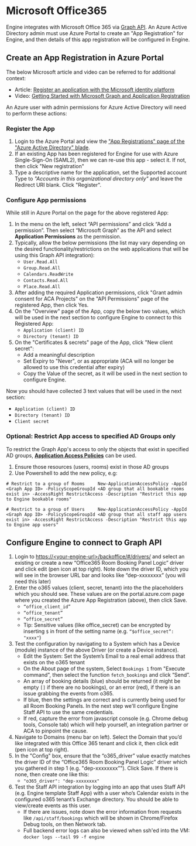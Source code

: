 # Microsoft Office365

Engine integrates with Microsoft Office 365 via [Graph API](https://docs.microsoft.com/en-us/graph/overview). An Azure Active Directory admin must use Azure Portal to create an "App Registration" for Engine, and then details of this app registration will be configured in Engine.

## Create an App Registration in Azure Portal

The below Microsoft article and video can be referred to for additional context:

* Article: [Register an application with the Microsoft identity platform](https://docs.microsoft.com/en-us/azure/active-directory/develop/quickstart-register-app)
* Video: [Getting Started with Microsoft Graph and Application Registration](https://www.youtube.com/watch?v=93j0MmRruFo)

An Azure user with admin permissions for Azure Active Directory will need to perform these actions:

### Register the App

1. Login to the Azure Portal and view the ["App Registrations" page of the "Azure Active Directory" blade](https://portal.azure.com/#blade/Microsoft_AAD_IAM/ActiveDirectoryMenuBlade/RegisteredApps).
2. If an existing App has been registered for Engine for use with Azure Single-Sign-On \(SAML2\), then we can re-use this app - select it. If not, then click "New registration"
3. Type a descriptive name for the application, set the Supported account Type to _"Accounts in this organizational directory only"_ and leave the Redirect URI blank. Click "Register".

### Configure App permissions

While still in Azure Portal on the page for the above registered App:

1. In the menu on the left, select “API permissions” and click “Add a permission”. Then select “Microsoft Graph” as the API and select **Application Permissions** as the permission.
2. Typically, allow the below permissions \(the list may vary depending on the desired functionality/restrictions on the web applications that will be using this Graph API integration\):
   * `User.Read.All`
   * `Group.Read.All`
   * `Calendars.ReadWrite`
   * `Contacts.Read.All`
   * `Place.Read.All`
3. After adding the required Application permissions, click "Grant admin consent for ACA Projects" on the "API Permissions" page of the registered App, then click Yes.
4. On the "Overview" page of the App, copy the below two values, which will be used in the next section to configure Engine to connect to this Registered App:
   * `Application (client) ID`
   * `Directory (tenant) ID`
5. On the "Certificates & secrets" page of the App, click "New client secret":
   * Add a meaningful description
   * Set Expiry to "Never", or as appropriate \(ACA will no longer be allowed to use this credential after expiry\)
   * Copy the Value of the secret, as it will be used in the next section to configure Engine.

Now you should have collected 3 text values that will be used in the next section:

* `Application (client) ID`
* `Directory (tenant) ID`
* `Client secret`

### Optional: Restrict App access to specified AD Groups only

To restrict the Graph App's access to only the objects that exist in specified AD groups, [**Application Access Policies**](https://docs.microsoft.com/en-us/powershell/module/exchange/organization/new-applicationaccesspolicy?view=exchange-ps) can be used.

1. Ensure those resources \(users, rooms\) exist in those AD groups 
2. Use Powershell to add the new policy, e.g:

`# Restrict to a group of Rooms    
New-ApplicationAccessPolicy -AppId <Graph App ID> -PolicyScopeGroupId <AD group that all bookable rooms exist in> -AccessRight RestrictAccess -Description "Restrict this app to Engine bookable rooms"`

`# Restrict to a group of Users    
New-ApplicationAccessPolicy -AppId <Graph App ID> -PolicyScopeGroupId <AD group that all staff app users exist in> -AccessRight RestrictAccess -Description "Restrict this app to Engine app users"`

## Configure Engine to connect to Graph API

1. Login to [https://&lt;your-engine-url&gt;/backoffice/\#/drivers/](https://<your-engine-url>/backoffice/#/drivers/) and select an existing or create a new “Office365 Room Booking Panel Logic” driver and click edit \(pen icon at top right\). Note down the driver ID, which you will see in the browser URL bar and looks like “dep-xxxxxxxx” \(you will need this later\)
2. Enter the o365 values \(client, secret, tenant\) into the the placeholders which you should see. These values are on the portal.azure.com page where you created the Azure App Registration \(above\), then click Save.
   * `“office_client_id”`
   * `“office_tenant”`
   * `“office_secret”`
   * Tip: Sensitive values \(like office\_secret\) can be encrypted by inserting `$` in front of the setting name \(e.g. `“$office_secret”: "xxxx"`\)
3. Test the configuration by navigating to a System which has a Device \(module\) instance of the above Driver \(or create a Device instance\).
   * Edit the System: Set the System’s Email to a real email address that exists on the o365 tenant
   * On the About page of the system, Select `Bookings 1` from "Execute command", then select the function `fetch_bookings` and click “Send”. 
   * An array of booking details \(blue\) should be returned \(it might be empty `[]` if there are no bookings\), or an error \(red\), if there is an issue grabbing the events from o365.
   * If blue, then the settings are correct and is currently being used for all Room Booking Panels. In the next step we'll configure Engine Staff API to use the same credentials.
   * If red, capture the error from javascript console \(e.g. Chrome debug tools, Console tab\) which will help yourself, an integration partner or ACA to pinpoint the cause.
4. Navigate to Domains \(menu bar on left\). Select the Domain that you’d like integrated with this Office 365 tenant and click it, then click edit \(pen icon at top right\).
5. In the "Config" box, ensure that the “o365\_driver” value exactly matches the driver ID of the “Office365 Room Booking Panel Logic” driver which you gathered in step 1 \(e.g. "dep-xxxxxxxx”"\). Click Save. If there is none, then create one like this:
   * `"o365_driver": "dep-xxxxxxxx"`
6. Test the Staff API integration by logging into an app that uses Staff API \(e.g. Engine template Staff App\) with a user who’s Calendar exists in the configured o365 tenant’s Exchange directory. You should be able to view/create events as this user.
   * If there are issues, note down the error information from requests like `/api/staff/bookings` which will be shown in Chrome/Firefox Debug tools, on then Network tab.
   * Full backend error logs can also be viewed when ssh'ed into the VM: `docker logs --tail 99 -f engine`

